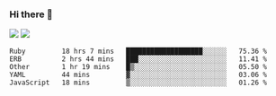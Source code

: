 ### Hi there 👋

<!--
**sasharevzin/sasharevzin** is a ✨ _special_ ✨ repository because its `README.md` (this file) appears on your GitHub profile.

Here are some ideas to get you started:

- 🔭 I’m currently working on ...
- 🌱 I’m currently learning ...
- 👯 I’m looking to collaborate on ...
- 🤔 I’m looking for help with ...
- 💬 Ask me about ...
- 📫 How to reach me: ...
- 😄 Pronouns: ...
- ⚡ Fun fact: ...
-->

![](https://yusufozturk.vercel.app/api?username=sasharevzin&hide_title=true&include_all_commits=true&count_private=true&show_icons=true) ![](https://yusufozturk.vercel.app/api/top-langs/?username=sasharevzin&layout=compact&langs_count=10&hide=apacheconf,coffeescript)

<!--START_SECTION:waka-->
```text
Ruby         18 hrs 7 mins   ███████████████████░░░░░░   75.36 % 
ERB          2 hrs 44 mins   ███░░░░░░░░░░░░░░░░░░░░░░   11.41 % 
Other        1 hr 19 mins    █▒░░░░░░░░░░░░░░░░░░░░░░░   05.50 % 
YAML         44 mins         ▓░░░░░░░░░░░░░░░░░░░░░░░░   03.06 % 
JavaScript   18 mins         ▒░░░░░░░░░░░░░░░░░░░░░░░░   01.26 % 
```
<!--END_SECTION:waka-->
